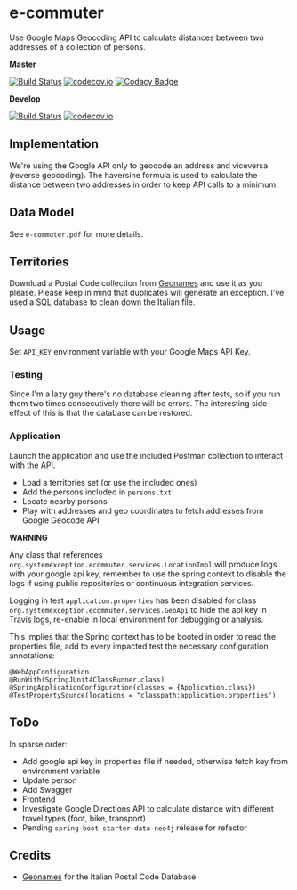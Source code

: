 # e-commuter
Use Google Maps Geocoding API to calculate distances between two addresses of a collection of persons.

**Master**

[![Build Status](https://travis-ci.org/lcappuccio/e-commuter.svg?branch=master)](https://travis-ci.org/lcappuccio/e-commuter)
[![codecov.io](https://codecov.io/github/lcappuccio/e-commuter/coverage.svg?branch=master)](https://codecov.io/github/lcappuccio/e-commuter?branch=master)
[![Codacy Badge](https://api.codacy.com/project/badge/Grade/ada9114fdc1a48ad93f6824fd40bbead)](https://www.codacy.com/app/lcappuccio/e-commuter?utm_source=github.com&amp;utm_medium=referral&amp;utm_content=lcappuccio/e-commuter&amp;utm_campaign=Badge_Grade)

**Develop**

[![Build Status](https://travis-ci.org/lcappuccio/e-commuter.svg?branch=develop)](https://travis-ci.org/lcappuccio/e-commuter)
[![codecov.io](https://codecov.io/github/lcappuccio/e-commuter/coverage.svg?branch=develop)](https://codecov.io/github/lcappuccio/e-commuter?branch=develop)

## Implementation

We're using the Google API only to geocode an address and viceversa (reverse geocoding).
The haversine formula is used to calculate the distance between two addresses in order to keep API calls to a minimum.

## Data Model

See `e-commuter.pdf` for more details.

## Territories

Download a Postal Code collection from [Geonames](http://www.geonames.org) and use it as you please. Please keep in
mind that duplicates will generate an exception. I've used a SQL database to clean down the Italian file.

## Usage

Set `API_KEY` environment variable with your Google Maps API Key.

### Testing

Since I'm a lazy guy there's no database cleaning after tests, so if you run them two times consecutively there will
be errors.
The interesting side effect of this is that the database can be restored.

### Application

Launch the application and use the included Postman collection to interact with the API.
- Load a territories set (or use the included ones)
- Add the persons included in `persons.txt`
- Locate nearby persons
- Play with addresses and geo coordinates to fetch addresses from Google Geocode API

**WARNING**

Any class that references `org.systemexception.ecommuter.services.LocationImpl` will produce logs with your google
api key, remember to use the spring context to disable the logs if using public repositories or continuous
integration services.

Logging in test `application.properties` has been disabled for class `org.systemexception.ecommuter.services.GeoApi`
to hide the api key in Travis logs, re-enable in local environment for debugging or analysis.

This implies that the Spring context has to be booted in order to read the properties file, add to every impacted
test the necessary configuration annotations:

```
@WebAppConfiguration
@RunWith(SpringJUnit4ClassRunner.class)
@SpringApplicationConfiguration(classes = {Application.class})
@TestPropertySource(locations = "classpath:application.properties")
```

## ToDo

In sparse order:

- Add google api key in properties file if needed, otherwise fetch key from environment variable
- Update person
- Add Swagger
- Frontend
- Investigate Google Directions API to calculate distance with different travel types (foot, bike, transport)
- Pending `spring-boot-starter-data-neo4j` release for refactor

## Credits

- [Geonames](http://www.geonames.org) for the Italian Postal Code Database